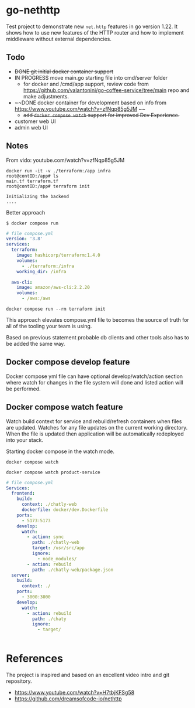 # go-nethttp

Test project to demonstrate new `net.http` features in go version 1.22. It shows how to use new features of the HTTP router and how to implement middleware without external dependencies.

## Todo

- ~~DONE git initial docker container support~~
- IN PROGRESS move main.go starting file into cmd/server folder
    - for docker and /cmd/app support, review code from https://github.com/valantonini/go-coffee-service/tree/main repo and make adjustments.
- ~~DONE docker container for development based on info from https://www.youtube.com/watch?v=zfNqp85g5JM ~~
    - ~~add `docker compose watch` support for improved Dev Experience.~~
- customer web UI 
- admin web UI

## Notes 

From vido: youtube.com/watch?v=zfNqp85g5JM

```shell
docker run -it -v ./terraform:/app infra
root@contID:/app# ls
main.tf terraform.tf
root@contID:/app# terraform init

Initializing the backend
....
``` 

Better approach

```shell
$ docker compose run
```

```yml
# file compose.yml
version: '3.8'
services:
  terraform:
    image: hashicorp/terraform:1.4.0
    volumes: 
      - ./terraform:/infra
    working_dir: /infra

  aws-cli:
    image: amazon/aws-cli:2.2.20
    volumes: 
      - /aws:/aws
```

```shell
docker compose run --rm terraform init
```

This approach elevates compose.yml file to becomes the source of truth for all of the tooling your team is using.

Based on previous statement probable db clients and other tools also has to be added the same way.

## Docker compose develop feature

Docker compose yml file can have optional develop/watch/action section where watch for changes in the file system will done and listed action will be performed.

## Docker compose watch feature

Watch build context for service and rebuild/refresh containers when files are updated.
Watches for any file updates on the current working directory. When the file is updated then 
application will be automatically redeployed into your stack.

Starting docker compose in the watch mode.

```shell
docker compose watch
```


```shell
docker compose watch product-service
```

```yaml
# file compose.yml
Services:
  frontend:
    build:
      context: ./chatly-web
      dockerfile: docker/dev.Dockerfile
    ports:
      - 5173:5173
    develop:
      watch:
        - action: sync
          path: ./chatly-web
          target: /usr/src/app
          ignore: 
            - node_modules/
        - action: rebuild
          path: ./chatly-web/package.json
  server:
    build:
      context: ./
    ports:
      - 3000:3000
    develop:
      watch:
        - action: rebuild
          path: ./chaty
          ignore: 
            - target/
    
```

# References

The project is inspired and based on an excellent video intro and git repository.

- https://www.youtube.com/watch?v=H7tbjKFSg58
- https://github.com/dreamsofcode-io/nethttp
